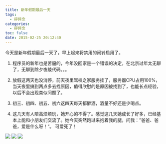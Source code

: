 ```yaml
---
title: 新年假期最后一天
tags:
  - 碎碎念
categories:
  - 碎碎念
toc: false
date: 2015-02-25 20:12:40
---
```


今天是新年假期最后一天了，早上起来将禁用的闹铃启用了。

1. 程序员的新年也是苦逼的，今年没回家是一个错误的决定，在北京过年太无聊了，无聊到除夕夜敲代码。。。

2. 放假这两天也没消停，前天夜里驾校之家服务挂了，服务器CPU占用100%，当天夜里搞到两点多去找原因，值得欣慰的是原因被找到了，也能长点经验，以后不会出现类似问题了。

3. 初三、初四、初五、初六这四天每天都醉酒，酒量不好还是少喝点。

4. 这几天有人陪高烦烦玩，她开心的不得了。感觉这几天她成长了好多，已经基本上能和小朋友们交流了。她今天突然跑过来抱着我的腿，问我：”爸爸、爸爸，爱是什么呀！“。 可爱死了！

![](http://file.mspring.org/images/blog/cf7906ceb19d3dfa94c0ac9e8c951706!detail)
![](http://file.mspring.org/images/blog/417e4da8b483dbf5d115f5f349054a29!detail)
![](http://file.mspring.org/images/blog/0291685fa0374ab2aaf005b732db4200!detail)